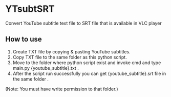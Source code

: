 # YTsubtSRT
Convert YouTube subtitle text file to SRT file that is available in VLC player

How to use
----
1) Create TXT file by copying & pasting YouTube subtitles.
2) Copy TXT file to the same folder as this python script.
3) Move to the folder where python script exist and invoke cmd and type main.py {youtube_subtitle}.txt .
4) After the script run successfully you can get {youtube_subtitle}.srt file in the same folder .

(Note: You must have write permission to that folder.)
